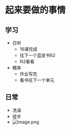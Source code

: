 # 起来要做的事情
## 学习
- 日听
	- 16课完成
	- 往下一个蓝皮书62
	- N2看看
- 概率 
	- 作业写完
	- 看书往下一个单元
## 日常
- 洗澡
- 徒步
- ![image.png](0)

